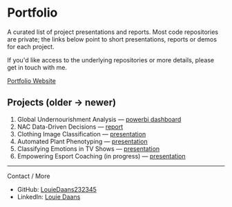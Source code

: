 # Portfolio

A curated list of project presentations and reports. Most code repositories are private; the links below point to short presentations, reports or demos for each project.

If you'd like access to the underlying repositories or more details, please get in touch with me.

[Portfolio Website](https://ld-portfolio.netlify.app)

## Projects (older → newer)

1. Global Undernourishment Analysis — [powerbi dashboard](https://edubuas-my.sharepoint.com/:u:/g/personal/232345_buas_nl/EVbajQ8Bd1hNj2qxhr3lOTYB00UbDmeupsFZ9e5iS8FNyw?e=bRZUDp)
2. NAC Data-Driven Decisions — [report](nac_report.pdf)
3. Clothing Image Classification — [presentation](clothes_presentation.pdf)
4. Automated Plant Phenotyping — [presentation](plant_presentation.pdf)
5. Classifying Emotions in TV Shows — [presentation](tv_presentation.pdf)
6. Empowering Esport Coaching (in progress) — [presentation](esport_proposition.pdf)

---

Contact / More

- GitHub: [LouieDaans232345](https://github.com/LouieDaans232345)
- LinkedIn: [Louie Daans](https://www.linkedin.com/in/louie-daans-a82250256/)